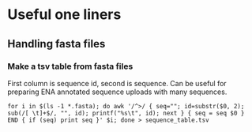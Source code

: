 # Useful one liners

## Handling fasta files

### Make a tsv table from fasta files

First column is sequence id, second is sequence. Can be useful for preparing ENA annotated sequence uploads with many sequences.

```for i in $(ls -1 *.fasta); do awk '/^>/ { seq=""; id=substr($0, 2); sub(/[ \t]+$/, "", id); printf("%s\t", id); next } { seq = seq $0 } END { if (seq) print seq }' $i; done > sequence_table.tsv```
